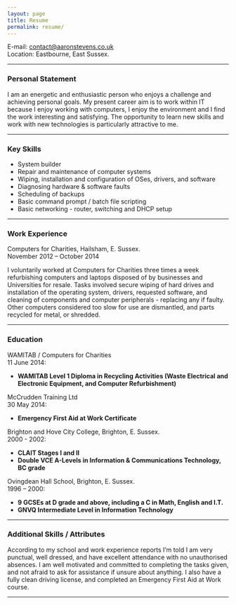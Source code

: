 ```yaml
---
layout: page
title: Resume
permalink: resume/
---
```


E-mail: <a href="&#109;&#97;&#105;&#108;&#116;&#111;&#58;&#99;&#111;&#110;&#116;&#97;&#99;&#116;&#64;&#97;&#97;&#114;&#111;&#110;&#115;&#116;&#101;&#118;&#101;&#110;&#115;&#46;&#99;&#111;&#46;&#117;&#107;?subject=Enquiry%20from%20aaronstevens.co.uk">&#99;&#111;&#110;&#116;&#97;&#99;&#116;&#64;&#97;&#97;&#114;&#111;&#110;&#115;&#116;&#101;&#118;&#101;&#110;&#115;&#46;&#99;&#111;&#46;&#117;&#107;</a>  
Location: Eastbourne, East Sussex.

---

### Personal Statement

I am an energetic and enthusiastic person who enjoys a challenge and achieving personal goals. My present career aim is to work within IT because I enjoy working with computers, I enjoy the environment and I find the work interesting and satisfying. The opportunity to learn new skills and work with new technologies is particularly attractive to me.

---

### Key Skills

*	System builder
*	Repair and maintenance of computer systems
*	Wiping, installation and configuration of OSes, drivers, and software
*	Diagnosing hardware & software faults
*	Scheduling of backups
*	Basic command prompt / batch file scripting
*	Basic networking - router, switching and DHCP setup


---

### Work Experience

Computers for Charities, Hailsham, E. Sussex.  
November 2012 – October 2014

I voluntarily worked at Computers for Charities three times a week refurbishing computers and laptops disposed of by businesses and Universities for resale. Tasks involved secure wiping of hard drives and installation of the operating system, drivers, requested software, and cleaning of components and computer peripherals - replacing any if faulty. Other computers considered too slow for use are dismantled, and parts recycled for metal, or shredded.

---

### Education

WAMITAB / Computers for Charities  
11 June 2014:

* __WAMITAB Level 1 Diploma in Recycling Activities (Waste Electrical and Electronic Equipment, and Computer Refurbishment)__


McCrudden Training Ltd  
30 May 2014:

* __Emergency First Aid at Work Certificate__

Brighton and Hove City College, Brighton, E. Sussex.  
2000 - 2002:

* __CLAIT Stages I and II__
* __Double VCE A-Levels in Information & Communications Technology, BC grade__

Ovingdean Hall School, Brighton, E. Sussex.  
1996 – 2000:

* __9 GCSEs at D grade and above, including a C in Math, English and I.T.__
* __GNVQ Intermediate Level in Information Technology__

---

### Additional Skills / Attributes

According to my school and work experience reports I’m told I am very punctual, well dressed, and have excellent attendance with no unauthorised absences. I am well motivated and committed to completing the tasks given, and not afraid to ask for assistance if unsure about anything. I also have a fully clean driving license, and completed an Emergency First Aid at Work course.

---
